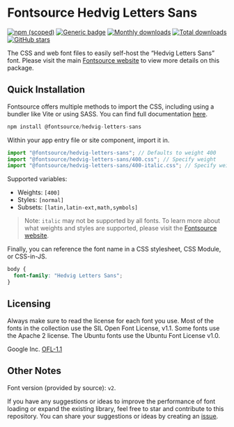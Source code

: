 # Fontsource Hedvig Letters Sans

[![npm (scoped)](https://img.shields.io/npm/v/@fontsource/hedvig-letters-sans?color=brightgreen)](https://www.npmjs.com/package/@fontsource/hedvig-letters-sans) [![Generic badge](https://img.shields.io/badge/fontsource-passing-brightgreen)](https://github.com/fontsource/fontsource) [![Monthly downloads](https://badgen.net/npm/dm/@fontsource/hedvig-letters-sans)](https://github.com/fontsource/fontsource) [![Total downloads](https://badgen.net/npm/dt/@fontsource/hedvig-letters-sans)](https://github.com/fontsource/fontsource) [![GitHub stars](https://img.shields.io/github/stars/fontsource/fontsource.svg?style=social&label=Star)](https://github.com/fontsource/fontsource/stargazers)

The CSS and web font files to easily self-host the “Hedvig Letters Sans” font. Please visit the main [Fontsource website](https://fontsource.org/fonts/hedvig-letters-sans) to view more details on this package.

## Quick Installation

Fontsource offers multiple methods to import the CSS, including using a bundler like Vite or using SASS. You can find full documentation [here](https://fontsource.org/docs/getting-started/introduction).

```javascript
npm install @fontsource/hedvig-letters-sans
```

Within your app entry file or site component, import it in.

```javascript
import "@fontsource/hedvig-letters-sans"; // Defaults to weight 400
import "@fontsource/hedvig-letters-sans/400.css"; // Specify weight
import "@fontsource/hedvig-letters-sans/400-italic.css"; // Specify weight and style
```

Supported variables:
- Weights: `[400]`
- Styles: `[normal]`
- Subsets: `[latin,latin-ext,math,symbols]`

> Note: `italic` may not be supported by all fonts. To learn more about what weights and styles are supported, please visit the [Fontsource website](https://fontsource.org/fonts/hedvig-letters-sans).

Finally, you can reference the font name in a CSS stylesheet, CSS Module, or CSS-in-JS.

```css
body {
  font-family: "Hedvig Letters Sans";
}
```

## Licensing
Always make sure to read the license for each font you use. Most of the fonts in the collection use the SIL Open Font License, v1.1. Some fonts use the Apache 2 license. The Ubuntu fonts use the Ubuntu Font License v1.0.

Google Inc.
[OFL-1.1](http://scripts.sil.org/OFL)

## Other Notes
Font version (provided by source): `v2`.

If you have any suggestions or ideas to improve the performance of font loading or expand the existing library, feel free to star and contribute to this repository. You can share your suggestions or ideas by creating an [issue](https://github.com/fontsource/fontsource/issues).